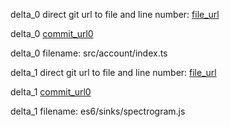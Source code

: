 delta_0 direct git url to file and line number: [file_url](https://www.github.com/vitelabs/vite.js/commit/b103fcba697c84edecba4ddb89dbe401e33399cf/#diff-a5c90c29fe8d49b0098478c0fa55d33b19f33c7f017698dc1cb123edf047159bL29)

delta_0 [commit_url0](https://www.github.com/vitelabs/vite.js/commit/b103fcba697c84edecba4ddb89dbe401e33399cf)

delta_0 filename: src/account/index.ts



delta_1 direct git url to file and line number: [file_url](https://www.github.com/wavesjs/waves-lfo/commit/c2b110fce09a10f4679ae08d7729370b8f88579b/#diff-89bdda897d6d3d526406e0dfef37b6195056b4eca7af0d9093d870ccb81b357cL13)

delta_1 [commit_url0](https://www.github.com/wavesjs/waves-lfo/commit/c2b110fce09a10f4679ae08d7729370b8f88579b)

delta_1 filename: es6/sinks/spectrogram.js




